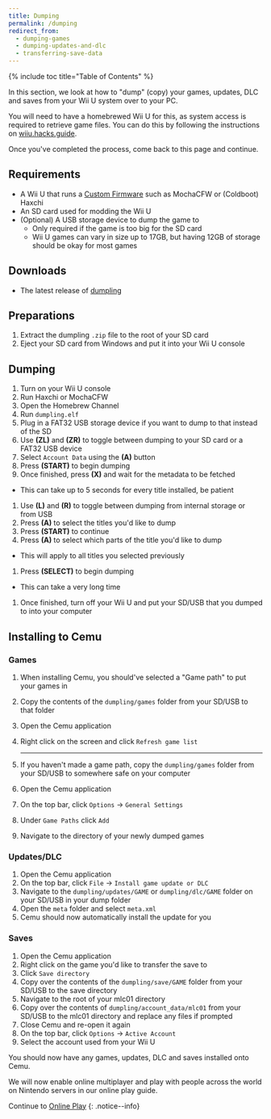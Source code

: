 ```yaml
---
title: Dumping
permalink: /dumping
redirect_from:
  - dumping-games
  - dumping-updates-and-dlc
  - transferring-save-data
---
```


{% include toc title="Table of Contents" %}

In this section, we look at how to "dump" (copy) your games, updates, DLC and saves from your Wii U system over to your PC.

You will need to have a homebrewed Wii U for this, as system access is required to retrieve game files. You can do this by following the instructions on [wiiu.hacks.guide](https://wiiu.hacks.guide/).

Once you've completed the process, come back to this page and continue.

## Requirements

- A Wii U that runs a [Custom Firmware](https://wiiu.hacks.guide/) such as MochaCFW or (Coldboot) Haxchi
- An SD card used for modding the Wii U
- (Optional) A USB storage device to dump the game to
  - Only required if the game is too big for the SD card
  - Wii U games can vary in size up to 17GB, but having 12GB of storage should be okay for most games

## Downloads

- The latest release of [dumpling](https://github.com/emiyl/dumpling/releases/latest)

## Preparations

1. Extract the dumpling `.zip` file to the root of your SD card
1. Eject your SD card from Windows and put it into your Wii U console

## Dumping

1. Turn on your Wii U console
1. Run Haxchi or MochaCFW
1. Open the Homebrew Channel
1. Run `dumpling.elf`
1. Plug in a FAT32 USB storage device if you want to dump to that instead of the SD
1. Use **(ZL)** and **(ZR)** to toggle between dumping to your SD card or a FAT32 USB device
1. Select `Account Data` using the **(A)** button
1. Press **(START)** to begin dumping
1. Once finished, press **(X)** and wait for the metadata to be fetched
  - This can take up to 5 seconds for every title installed, be patient
1. Use **(L)** and **(R)** to toggle between dumping from internal storage or from USB
1. Press **(A)** to select the titles you'd like to dump
1. Press **(START)** to continue
1. Press **(A)** to select which parts of the title you'd like to dump
  - This will apply to all titles you selected previously
1. Press **(SELECT)** to begin dumping
  - This can take a very long time
1. Once finished, turn off your Wii U and put your SD/USB that you dumped to into your computer

## Installing to Cemu

### Games

1. When installing Cemu, you should've selected a "Game path" to put your games in
1. Copy the contents of the `dumpling/games` folder from your SD/USB to that folder
1. Open the Cemu application
1. Right click on the screen and click `Refresh game list`

    ---

5. If you haven't made a game path, copy the `dumpling/games` folder from your SD/USB to somewhere safe on your computer
1. Open the Cemu application
1. On the top bar, click `Options` -> `General Settings`
1. Under `Game Paths` click `Add`
1. Navigate to the directory of your newly dumped games

### Updates/DLC

1. Open the Cemu application
1. On the top bar, click `File` -> `Install game update or DLC`
1. Navigate to the `dumpling/updates/GAME` or `dumpling/dlc/GAME` folder on your SD/USB in your dump folder
1. Open the `meta` folder and select `meta.xml`
1. Cemu should now automatically install the update for you

### Saves

1. Open the Cemu application
1. Right click on the game you'd like to transfer the save to
1. Click `Save directory`
1. Copy over the contents of the `dumpling/save/GAME` folder from your SD/USB to the save directory
1. Navigate to the root of your mlc01 directory
1. Copy over the contents of `dumpling/account_data/mlc01` from your SD/USB to the mlc01 directory and replace any files if prompted
1. Close Cemu and re-open it again
1. On the top bar, click `Options` -> `Active Account`
1. Select the account used from your Wii U

You should now have any games, updates, DLC and saves installed onto Cemu.

We will now enable online multiplayer and play with people across the world on Nintendo servers in our online play guide.

Continue to [Online Play](online-play)
{: .notice--info}
